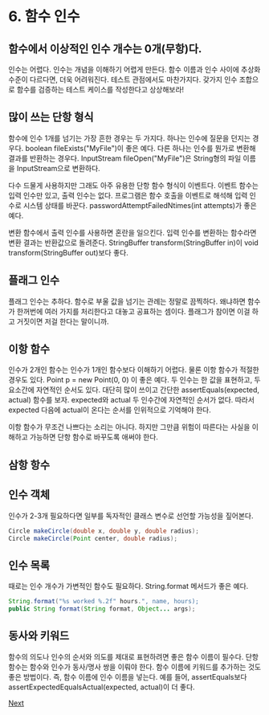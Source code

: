 # 6. 함수 인수

## **함수에서 이상적인 인수 개수는 0개\(무항\)다.**

인수는 어렵다. 인수는 개념을 이해하기 어렵게 만든다. 함수 이름과 인수 사이에 추상화 수준이 다르다면, 더욱 어려워진다. 테스트 관점에서도 마찬가지다. 갖가지 인수 조합으로 함수를 검증하는 테스트 케이스를 작성한다고 상상해보라!

## **많이 쓰는 단항 형식**

함수에 인수 1개를 넘기는 가장 흔한 경우는 두 가지다. 하나는 인수에 질문을 던지는 경우다. boolean fileExists\("MyFile"\)이 좋은 예다. 다른 하나는 인수를 뭔가로 변환해 결과를 반환하는 경우다. InputStream fileOpen\("MyFile"\)은 String형의 파일 이름을 InputStream으로 변환하다.

다수 드물게 사용하지만 그래도 아주 유용한 단항 함수 형식이 이벤트다. 이벤트 함수는 입력 인수만 있고, 출력 인수는 없다. 프로그램은 함수 호출을 이벤트로 해석해 입력 인수로 시스템 상태를 바꾼다. passwordAttemptFailedNtimes\(int attempts\)가 좋은 예다.

변환 함수에서 출력 인수를 사용하면 혼란을 일으킨다. 입력 인수를 변환하는 함수라면 변환 결과는 반환값으로 돌려준다. StringBuffer transform\(StringBuffer in\)이 void transform\(StringBuffer out\)보다 좋다.

## **플래그 인수**

플래그 인수는 추하다. 함수로 부울 값을 넘기는 관례는 정말로 끔찍하다. 왜냐하면 함수가 한꺼번에 여러 가지를 처리한다고 대놓고 공표하는 셈이다. 플래그가 참이면 이걸 하고 거짓이면 저걸 한다는 말이니까.

## **이항 함수**

인수가 2개인 함수는 인수가 1개인 함수보다 이해하기 어렵다. 물론 이항 함수가 적절한 경우도 있다. Point p = new Point\(0, 0\) 이 좋은 예다. 두 인수는 한 값을 표현하고, 두 요소간에 자연적인 순서도 있다. 대단히 많이 쓰이고 간단한 assertEquals\(expected, actual\) 함수를 보자. expected와 actual 두 인수간에 자연적인 순서가 없다. 따라서 expected 다음에 actual이 온다는 순서를 인위적으로 기억해야 한다.

이항 함수가 무조건 나쁘다는 소리는 아니다. 하지만 그만큼 위험이 따른다는 사실을 이해하고 가능하면 단항 함수로 바꾸도록 애써야 한다.

## **삼항 항수**

## **인수 객체**

인수가 2-3개 필요하다면 일부를 독자적인 클래스 변수로 선언할 가능성을 짚어본다.

```java
Circle makeCircle(double x, double y, double radius);
Circle makeCircle(Point center, double radius);
```

## **인수 목록**

때로는 인수 개수가 가변적인 함수도 필요하다. String.format 메서드가 좋은 예다.

```java
String.format("%s worked %.2f" hours.", name, hours);
public String format(String format, Object... args);
```

## **동사와 키워드**

함수의 의도나 인수의 순서와 의도를 제대로 표현하려면 좋은 함수 이름이 필수다. 단항 함수는 함수와 인수가 동사/명사 쌍을 이뤄야 한다. 함수 이름에 키워드를 추가하는 것도 좋은 방법이다. 즉, 함수 이름에 인수 이름을 넣는다. 예를 들어, assertEquals보다 assertExpectedEqualsActual\(expected, actual\)이 더 좋다.



[Next](7..md)